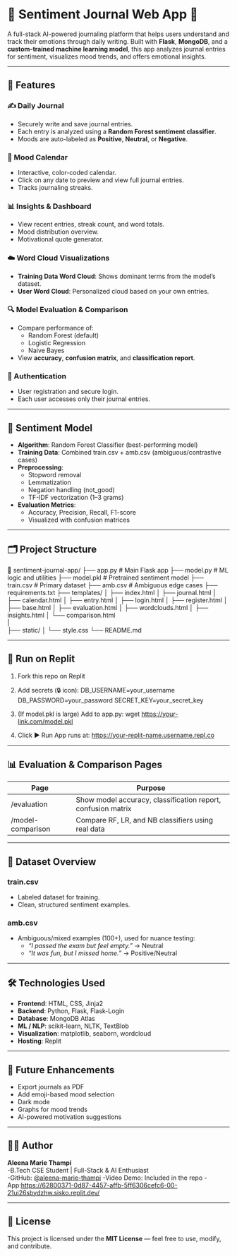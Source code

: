 # 🧠 Sentiment Journal Web App 📓

A full-stack AI-powered journaling platform that helps users understand and track their emotions through daily writing. Built with **Flask**, **MongoDB**, and a **custom-trained machine learning model**, this app analyzes journal entries for sentiment, visualizes mood trends, and offers emotional insights.

---

## 🌟 Features

### ✍️ Daily Journal
- Securely write and save journal entries.
- Each entry is analyzed using a **Random Forest sentiment classifier**.
- Moods are auto-labeled as **Positive**, **Neutral**, or **Negative**.

### 📆 Mood Calendar
- Interactive, color-coded calendar.
- Click on any date to preview and view full journal entries.
- Tracks journaling streaks.

### 📊 Insights & Dashboard
- View recent entries, streak count, and word totals.
- Mood distribution overview.
- Motivational quote generator.

### ☁️ Word Cloud Visualizations
- **Training Data Word Cloud**: Shows dominant terms from the model’s dataset.
- **User Word Cloud**: Personalized cloud based on your own entries.

### 🔍 Model Evaluation & Comparison
- Compare performance of:
  - Random Forest (default)
  - Logistic Regression
  - Naive Bayes
- View **accuracy**, **confusion matrix**, and **classification report**.

### 🔐 Authentication
- User registration and secure login.
- Each user accesses only their journal entries.

---

## 🧠 Sentiment Model

- **Algorithm**: Random Forest Classifier (best-performing model)
- **Training Data**: Combined train.csv + amb.csv (ambiguous/contrastive cases)
- **Preprocessing**:
  - Stopword removal
  - Lemmatization
  - Negation handling (not_good)
  - TF-IDF vectorization (1–3 grams)
- **Evaluation Metrics**:
  - Accuracy, Precision, Recall, F1-score
  - Visualized with confusion matrices

---

## 🗂 Project Structure

📁 sentiment-journal-app/
├── app.py                # Main Flask app
├── model.py              # ML logic and utilities
├── model.pkl             # Pretrained sentiment model
├── train.csv             # Primary dataset
├── amb.csv               # Ambiguous edge cases
├── requirements.txt
├── templates/
│   ├── index.html
│   ├── journal.html
│   ├── calendar.html
│   ├── entry.html
│   ├── login.html
│   ├── register.html
│   ├── base.html
│   ├── evaluation.html
│   ├── wordclouds.html
│   ├── insights.html
│   └── comparison.html   
|  
├── static/
│   └── style.css
└── README.md


---

## 🚀 Run on Replit

  1. Fork this repo on Replit
  2. Add secrets (🔒 icon):
    DB_USERNAME=your_username
    DB_PASSWORD=your_password
    SECRET_KEY=your_secret_key

  3. (If model.pkl is large)
     Add to app.py:
     wget https://your-link.com/model.pkl

  4. Click ▶️ Run
     App runs at: https://your-replit-name.username.repl.co

---

## 📊 Evaluation & Comparison Pages

| Page            | Purpose                                                  |
|-----------------|----------------------------------------------------------|
| /evaluation   | Show model accuracy, classification report, confusion matrix |
| /model-comparison | Compare RF, LR, and NB classifiers using real data        |

---

## 📁 Dataset Overview

### train.csv
- Labeled dataset for training.
- Clean, structured sentiment examples.

### amb.csv
- Ambiguous/mixed examples (100+), used for nuance testing:
  - *“I passed the exam but feel empty.”* → Neutral
  - *“It was fun, but I missed home.”* → Positive/Neutral

---

## 🛠 Technologies Used

- **Frontend**: HTML, CSS, Jinja2
- **Backend**: Python, Flask, Flask-Login
- **Database**: MongoDB Atlas
- **ML / NLP**: scikit-learn, NLTK, TextBlob
- **Visualization**: matplotlib, seaborn, wordcloud
- **Hosting**: Replit

---

## 🔮 Future Enhancements

- Export journals as PDF
- Add emoji-based mood selection
- Dark mode
- Graphs for mood trends
- AI-powered motivation suggestions

---

## 👩‍💻 Author

**Aleena Marie Thampi**  
-B.Tech CSE Student | Full-Stack & AI Enthusiast  
-GitHub: [@aleena-marie-thampi](https://github.com/aleena-marie-thampi)
-Video Demo: Included in the repo
-App:https://62800371-0d87-4457-affb-5ff6306cefc6-00-21ui26sbydzhw.sisko.replit.dev/

---

## 📃 License

This project is licensed under the **MIT License** — feel free to use, modify, and contribute.
